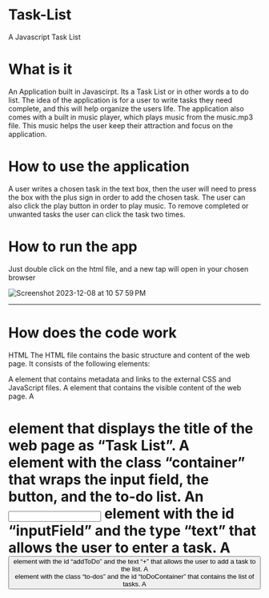# Task-List
A Javascript Task List

# What is it
An Application built in Javascirpt. Its a Task List or in other words a to do list. 
The idea of the application is for a user to write tasks they need complete, and this will help organize the users life.
The application also comes with a built in music player, which plays music from the music.mp3 file. This music helps the user 
keep their attraction and focus on the application.

# How to use the application
A user writes a chosen task in the text box, then the user will need to press the box with the plus sign in order to add 
the chosen task. The user can also click the play button in order to play music. To remove completed or unwanted tasks the user
can click the task two times.

# How to run the app
Just double click on the html file, and a new tap will open in your chosen browser


![Screenshot 2023-12-08 at 10 57 59 PM](https://github.com/had2020/Task-List/assets/59424667/528ff575-0b17-4875-adb4-1f61bbf76924)


-----------------------------------------------------------
# How does the code work 

HTML
The HTML file contains the basic structure and content of the web page. It consists of the following elements:

A <head> element that contains metadata and links to the external CSS and JavaScript files.
A <body> element that contains the visible content of the web page.
A <h1> element that displays the title of the web page as “Task List”.
A <div> element with the class “container” that wraps the input field, the button, and the to-do list.
An <input> element with the id “inputField” and the type “text” that allows the user to enter a task.
A <button> element with the id “addToDo” and the text “+” that allows the user to add a task to the list.
A <div> element with the class “to-dos” and the id “toDoContainer” that contains the list of tasks.
A <script> element that links to the external JavaScript file that contains the logic of the application.
An <audio> element with the controls and autoplay attributes that plays a music file in the background. It has a <source> element that specifies the path and the type of the music file, and a fallback text for browsers that do not support the audio element.

---------------------------------------------------------------

CSS
The CSS file contains the styles of the web page. It consists of the following rules:

A rule that applies to the html and body elements and sets their width to 70% of the viewport width, centers them horizontally, uses a different font family, and sets the background color to a light gray.
A rule that applies to the element with the class “container” and sets its width to 70% of its parent element’s width.
A rule that applies to the element with the id “inputField” and sets its width to 60% of its parent element’s width, its height to 20% of its parent element’s height, removes the default border and outline, adds a custom border of 4 pixels solid red, sets the font size to 16 pixels, and aligns it vertically with the middle of its parent element.
A rule that applies to the element with the id “addToDo” and sets its height and width to 20% of its parent element’s height, adds a custom border of 4 pixels solid red, sets the font size to 18 pixels, and aligns it vertically with the middle of its parent element.
A rule that applies to the elements with the class “paragraph-styling” and removes the default margin, changes the cursor to a pointer, and sets the font size to 14 pixels.
A rule that applies to the element with the class “to-dos” and adds some margin on top of the element to create some space.
JavaScript
The JavaScript file contains the logic of the application. It consists of the following steps:

Get the elements by their ids and store them in variables: addToDoButton, toDoContainer, and inputField.
Add an event listener to the button that triggers a function when clicked. The function does the following:
Create a paragraph element and store it in a variable: paragraph.
Add the class “paragraph-styling” to the paragraph element.
Set the inner text of the paragraph element to the value of the input field.
Append the paragraph element to the to-do container element.
Clear the value of the input field.
Add an event listener to the paragraph element that triggers a function when clicked. The function does the following:
Add a line-through style to the paragraph element.
Add an event listener to the paragraph element that triggers a function when double-clicked. The function does the following:
Remove the paragraph element from the to-do container element.

-------------------------------------------------------------


https://github.com/had2020/Task-List/assets/59424667/ff9f6f16-d7c0-4d49-82fb-eb087b1f22e8

-------------------------------------------------------------
Have a Wonderful Day!
